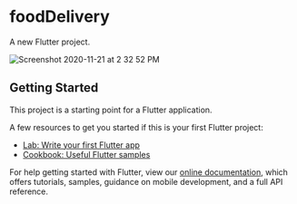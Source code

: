 # foodDelivery

A new Flutter project.

![Screenshot 2020-11-21 at 2 32 52 PM](https://user-images.githubusercontent.com/43111810/99941284-9f51ac80-2d22-11eb-8379-a01a00b8d5ca.png)


## Getting Started

This project is a starting point for a Flutter application.

A few resources to get you started if this is your first Flutter project:

- [Lab: Write your first Flutter app](https://flutter.dev/docs/get-started/codelab)
- [Cookbook: Useful Flutter samples](https://flutter.dev/docs/cookbook)

For help getting started with Flutter, view our
[online documentation](https://flutter.dev/docs), which offers tutorials,
samples, guidance on mobile development, and a full API reference.
